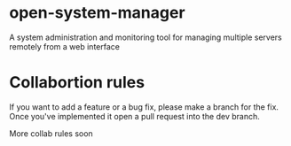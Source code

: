# open-system-manager

A system administration and monitoring tool for managing multiple servers remotely from a web interface 


# Collabortion rules

If you want to add a feature or a bug fix, please make a branch for the fix. Once you've implemented it open a pull request into the dev branch. 

More collab rules soon
